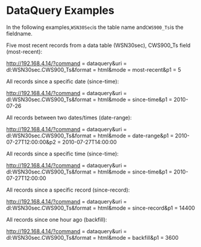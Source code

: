 # DataQuery Examples

In the following examples,`WSN30Sec`is the table name and`CWS900_Ts`is the fieldname.

Five most recent records from a data table (WSN30sec), CWS900_Ts field (most-recent):

<http://192.168.4.14/?command> = dataquery&uri = dl:WSN30sec.CWS900_Ts&format = html&mode = most-recent&p1 = 5

All records since a specific date (since-time):

<http://192.168.4.14/?command> = dataquery&uri = dl:WSN30sec.CWS900_Ts&format = html&mode = since-time&p1 = 2010-07-26

All records between two dates/times (date-range):

<http://192.168.4.14/?command> = dataquery&uri = dl:WSN30sec.CWS900_Ts&format = html&mode = date-range&p1 = 2010-07-27T12:00:00&p2 = 2010-07-27T14:00:00

All records since a specific time (since-time):

<http://192.168.4.14/?command> = dataquery&uri = dl:WSN30sec.CWS900_Ts&format = html&mode = since-time&p1 = 2010-07-27T12:00:00

All records since a specific record (since-record):

<http://192.168.4.14/?command> = dataquery&uri = dl:WSN30sec.CWS900_Ts&format = html&mode = since-record&p1 = 14400

All records since one hour ago (backfill):

<http://192.168.4.14/?command> = dataquery&uri = dl:WSN30sec.CWS900_Ts&format = html&mode = backfill&p1 = 3600
